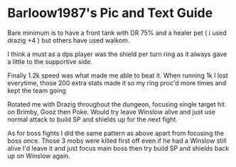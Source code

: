 # Barloow1987's Pic and Text Guide

Bare minimum is to have a front tank with DR 75% and a healer pet ( i used drazig +4 ) but others have used walkom.

I think a must as a dps player was the shield per turn ring as it always gave a little to the supportive side.

Finally 1.2k speed was what made me able to beat it. When running 1k I lost everytime, those 200 extra stats made it so my ring proc'd more times and kept the team going

Rotated me with Drazig throughout the dungeon, focusing single target hit on Brimby, Gooz then Poke. Would try leave Winslow alive and just use normal attack to build SP and shields up for the next fight.

As for boss fights I did the same pattern as above apart from focusing the boss once. Those 3 mobs were killed first off even if he had a Winslow still alive I'd leave it and just focus main boss then try build SP and shields back up on Winslow again.
